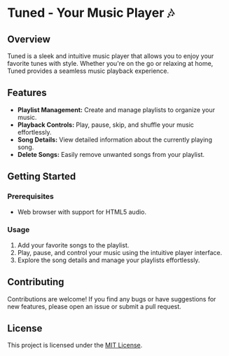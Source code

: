 # Tuned - Your Music Player 🎶

## Overview

Tuned is a sleek and intuitive music player that allows you to enjoy your favorite tunes with style. Whether you're on the go or relaxing at home, Tuned provides a seamless music playback experience.

## Features

- **Playlist Management:** Create and manage playlists to organize your music.
- **Playback Controls:** Play, pause, skip, and shuffle your music effortlessly.
- **Song Details:** View detailed information about the currently playing song.
- **Delete Songs:** Easily remove unwanted songs from your playlist.

## Getting Started

### Prerequisites

- Web browser with support for HTML5 audio.

### Usage

1. Add your favorite songs to the playlist.
2. Play, pause, and control your music using the intuitive player interface.
3. Explore the song details and manage your playlists effortlessly.

## Contributing

Contributions are welcome! If you find any bugs or have suggestions for new features, please open an issue or submit a pull request.

## License

This project is licensed under the [MIT License](LICENSE).
